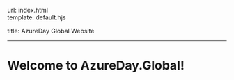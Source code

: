 url:        index.html  
template:   default.hjs

title:      AzureDay Global Website

---
# Welcome to AzureDay.Global!

